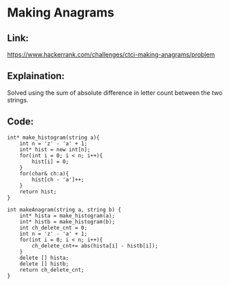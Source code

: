 # Making Anagrams

## Link:
https://www.hackerrank.com/challenges/ctci-making-anagrams/problem


## Explaination:
Solved using the sum of absolute difference in letter count between the two strings.


## Code:

```
int* make_histogram(string a){
    int n = 'z' - 'a' + 1;
    int* hist = new int[n];
    for(int i = 0; i < n; i++){
        hist[i] = 0;
    }
    for(char& ch:a){
        hist[ch - 'a']++;
    }
    return hist;
}

int makeAnagram(string a, string b) {
    int* hista = make_histogram(a);
    int* histb = make_histogram(b);
    int ch_delete_cnt = 0;
    int n = 'z' - 'a' + 1;
    for(int i = 0; i < n; i++){
        ch_delete_cnt+= abs(hista[i] - histb[i]);
    }
    delete [] hista;
    delete [] histb;
    return ch_delete_cnt;
}


```
